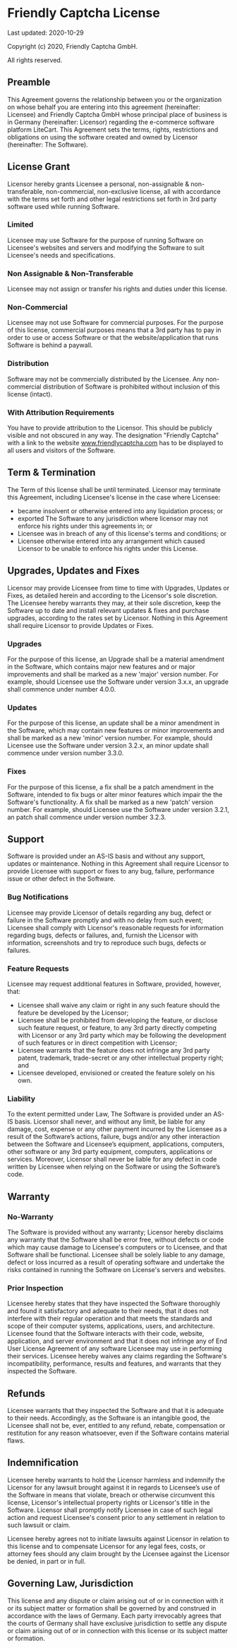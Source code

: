 # Friendly Captcha License

Last updated: 2020-10-29

Copyright (c) 2020, Friendly Captcha GmbH.

All rights reserved.

## Preamble

  This Agreement governs the relationship between you or the organization on whose behalf you are entering into this agreement (hereinafter: Licensee) and Friendly Captcha GmbH whose principal place of business is in Germany (hereinafter: Licensor) regarding the e-commerce software platform LiteCart. This Agreement sets the terms, rights, restrictions and obligations on using the software created and owned by Licensor (hereinafter: The Software).

## License Grant

  Licensor hereby grants Licensee a personal, non-assignable & non-transferable, non-commercial, non-exclusive license, all with accordance with the terms set forth and other legal restrictions set forth in 3rd party software used while running Software.

### Limited

  Licensee may use Software for the purpose of running Software on Licensee's websites and servers and modifying the Software to suit Licensee's needs and specifications.

### Non Assignable & Non-Transferable

  Licensee may not assign or transfer his rights and duties under this license.
  
### Non-Commercial

  Licensee may not use Software for commercial purposes. For the purpose of this license, commercial purposes means that a 3rd party has to pay in order to use or access Software or that the website/application that runs Software is behind a paywall.

### Distribution

  Software may not be commercially distributed by the Licensee. Any non-commercial distribution of Software is prohibited without inclusion of this license (intact).
  
### With Attribution Requirements

  You have to provide attribution to the Licensor. This should be publicly visible and not obscured in any way. The designation "Friendly Captcha" with a link to the website www.friendlycaptcha.com has to be displayed to all users and visitors of the Software.

## Term & Termination

  The Term of this license shall be until terminated. Licensor may terminate this Agreement, including Licensee's license in the case where Licensee:

  - became insolvent or otherwise entered into any liquidation process; or
  - exported The Software to any jurisdiction where licensor may not enforce his rights under this agreements in; or
  - Licensee was in breach of any of this license's terms and conditions; or
  - Licensee otherwise entered into any arrangement which caused Licensor to be unable to enforce his rights under this License.

## Upgrades, Updates and Fixes

  Licensor may provide Licensee from time to time with Upgrades, Updates or Fixes, as detailed herein and according to the Licensor's sole discretion. The Licensee hereby warrants they may, at their sole discretion, keep the Software up to date and install relevant updates & fixes and purchase upgrades, according to the rates set by Licensor. Nothing in this Agreement shall require Licensor to provide Updates or Fixes.

### Upgrades

   For the purpose of this license, an Upgrade shall be a material amendment in the Software, which contains major new features and or major improvements and shall be marked as a new 'major' version number. For example, should Licensee use the Software under version 3.x.x, an upgrade shall commence under number 4.0.0.

### Updates

  For the purpose of this license, an update shall be a minor amendment in the Software, which may contain new features or minor improvements and shall be marked as a new 'minor' version number. For example, should Licensee use the Software under version 3.2.x, an minor update shall commence under version number 3.3.0.

### Fixes

  For the purpose of this license, a fix shall be a patch amendment in the Software, intended to fix bugs or alter minor features which impair the the Software's functionality. A fix shall be marked as a new 'patch' version number. For example, should Licensee use the Software under version 3.2.1, an patch shall commence under version number 3.2.3.

## Support

  Software is provided under an AS-IS basis and without any support, updates or maintenance. Nothing in this Agreement shall require Licensor to provide Licensee with support or fixes to any bug, failure, performance issue or other defect in the Software.

### Bug Notifications

  Licensee may provide Licensor of details regarding any bug, defect or failure in the Software promptly and with no delay from such event; Licensee shall comply with Licensor's reasonable requests for information regarding bugs, defects or failures, and, furnish the Licensor with information, screenshots and try to reproduce such bugs, defects or failures.

### Feature Requests

  Licensee may request additional features in Software, provided, however, that:
  
  - Licensee shall waive any claim or right in any such feature should the feature be developed by the Licensor;
  - Licensee shall be prohibited from developing the feature, or disclose such feature request, or feature, to any 3rd party directly competing with Licensor or any 3rd party which may be following the development of such features or in direct competition with Licensor;
  - Licensee warrants that the feature does not infringe any 3rd party patent, trademark, trade-secret or any other intellectual property right; and
  - Licensee developed, envisioned or created the feature solely on his own.

### Liability

  To the extent permitted under Law, The Software is provided under an AS-IS basis. Licensor shall never, and without any limit, be liable for any damage, cost, expense or any other payment incurred by the Licensee as a result of the Software’s actions, failure, bugs and/or any other interaction between the Software and Licensee’s equipment, applications, computers, other software or any 3rd party equipment, computers, applications or services. Moreover, Licensor shall never be liable for any defect in code written by Licensee when relying on the Software or using the Software’s code.

## Warranty

### No-Warranty

  The Software is provided without any warranty; Licensor hereby disclaims any warranty that the Software shall be error free, without defects or code which may cause damage to Licensee's computers or to Licensee, and that Software shall be functional. Licensee shall be solely liable to any damage, defect or loss incurred as a result of operating software and undertake the risks contained in running the Software on License's servers and websites.

### Prior Inspection

  Licensee hereby states that they have inspected the Software thoroughly and found it satisfactory and adequate to their needs, that it does not interfere with their regular operation and that meets the standards and scope of their computer systems, applications, users, and architecture. Licensee found that the Software interacts with their code, website, application, and server environment and that it does not infringe any of End User License Agreement of any software Licensee may use in performing their services. Licensee hereby waives any claims regarding the Software's incompatibility, performance, results and features, and warrants that they inspected the Software.

## Refunds

  Licensee warrants that they inspected the Software and that it is adequate to their needs. Accordingly, as the Software is an intangible good, the Licensee shall not be, ever, entitled to any refund, rebate, compensation or restitution for any reason whatsoever, even if the Software contains material flaws.

## Indemnification
  
  Licensee hereby warrants to hold the Licensor harmless and indemnify the Licensor for any lawsuit brought against it in regards to Licensee’s use of the Software in means that violate, breach or otherwise circumvent this license, Licensor's intellectual property rights or Licensor's title in the Software. Licensor shall promptly notify Licensee in case of such legal action and request Licensee's consent prior to any settlement in relation to such lawsuit or claim.
  
  Licensee hereby agrees not to initiate lawsuits against Licensor in relation to this license and to compensate Licensor for any legal fees, costs, or attorney fees should any claim brought by the Licensee against the Licensor be denied, in part or in full.
  
## Governing Law, Jurisdiction
  
  This license and any dispute or claim arising out of or in connection with it or its subject matter or formation shall be governed by and construed in accordance with the laws of Germany. Each party irrevocably agrees that the courts of Germany shall have exclusive jurisdiction to settle any dispute or claim arising out of or in connection with this license or its subject matter or formation.
